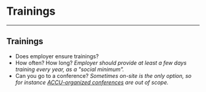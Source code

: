 <!-- .slide: data-background="#111111" -->

# Trainings

___

## Trainings

* <!-- .element: class="fragment fade-in" --> Does employer ensure trainings?
* <!-- .element: class="fragment fade-in" --> How often? How long? <span style="font-style: italic;">Employer should provide at least a few days training every year, as a "social minimum".</span>
* <!-- .element: class="fragment fade-in" --> Can you go to a conference? <span style="font-style: italic;">Sometimes on-site is the only option, so for instance <a href='https://conference.accu.org/'>ACCU-organized conferences</a> are out of scope.</span>